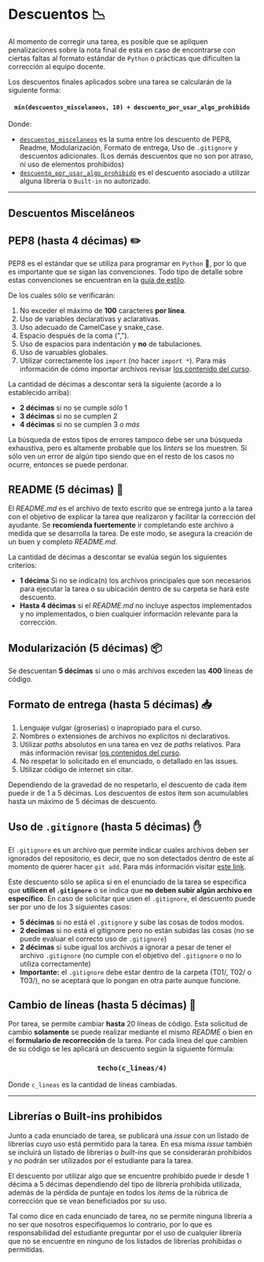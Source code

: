 # Descuentos :chart_with_downwards_trend:

Al momento de corregir una tarea, es posible que se apliquen penalizaciones sobre la nota final de esta en caso de encontrarse con ciertas faltas al formato estándar de `Python` o prácticas que dificulten la corrección al equipo docente.

Los descuentos finales aplicados sobre una tarea se calcularán de la siguiente forma:

#### <center>`mín(descuentos_miscelaneos, 10) + descuento_por_usar_algo_prohibido`</center>

Donde:
* [`descuentos_miscelaneos`](#Descuentos-Misceláneos) es la suma entre los descuento de PEP8, Readme, Modularización, Formato de entrega, Uso de `.gitignore` y descuentos adicionales. (Los demás descuentos que no son por atraso, ni uso de elementos prohibidos)
* [`descuento_por_usar_algo_prohibido`](#librerías-o-built-ins-prohibidos) es el descuento asociado a utilizar alguna librería o `Built-in` no autorizado.


***

## Descuentos Misceláneos

## PEP8 (hasta 4 décimas) :pencil2: 
PEP8 es el estándar que se utiliza para programar en `Python` :snake:, por lo que es importante que se sigan las convenciones. Todo tipo de detalle sobre estas convenciones se encuentran en la [guía de estilo](https://github.com/IIC2233/contenidos/blob/master/semana-00/1-gu%C3%ADa-de-estilo.ipynb).

De los cuales sólo se verificarán:
1. No exceder el máximo de **100** caracteres **por línea**.
2. Uso de variables declarativas y aclarativas.
3. Uso adecuado de CamelCase y snake_case.
4. Espacio después de la coma (",").
5. Uso de espacios para indentación y **no** de tabulaciones.
6. Uso de varuables globales. 
7. Utilizar correctamente los `import` (no hacer `import *`). Para más información de cómo importar archivos revisar [los contenido del curso](https://github.com/IIC2233/contenidos/blob/master/semana-00/2-modularizaci%C3%B3n.ipynb).

La cantidad de décimas a descontar será la siguiente (acorde a lo establecido arriba):
- **2 décimas** si no se cumple _sólo_ 1
- **3 décimas** si no se cumplen 2
- **4 décimas** si no se cumplen 3 _o más_

La búsqueda de estos tipos de errores tampoco debe ser una búsqueda exhaustiva, pero es altamente probable que los _linters_ se los muestren. Si sólo ven _un_ error de algún tipo siendo que en el resto de los casos no ocurre, entonces se puede perdonar.

## README (5 décimas) :page_facing_up: 

El _README.md_ es el archivo de texto escrito que se entrega junto a la tarea con el objetivo de explicar la tarea que realizaron y facilitar la corrección del ayudante. Se **recomienda fuertemente** ir completando este archivo a medida que se desarrolla la tarea. De este modo, se asegura la creación de un buen y completo _README.md_.

La cantidad de décimas a descontar se evalúa según los siguientes criterios:

- **1 décima** Si no se indica(n) los archivos principales que son necesarios para ejecutar la tarea o su ubicación dentro de su carpeta se hará este descuento.
- **Hasta 4 décimas** si el _README.md_ no incluye aspectos implementados y no implementados, o bien cualquier información relevante para la corrección.


## Modularización (5 décimas) :package: 

Se descuentan **5 décimas** si uno o más archivos exceden las **400** líneas de código.


## Formato de entrega (hasta 5 décimas) :inbox_tray: 
 1. Lenguaje vulgar (groserías) o inapropiado para el curso.
 2. Nombres o extensiones de archivos no explícitos ni declarativos.
 3. Utilizar _paths_ absolutos en una tarea en vez de _paths_ relativos. Para más información revisar [los contenidos del curso](https://github.com/IIC2233/contenidos/blob/master/semana-00/3-paths.ipynb).
 4. No respetar lo solicitado en el enunciado, o detallado en las issues.
 5. Utilizar código de internet sin citar. 
 
Dependiendo de la gravedad de no respetarlo, el descuento de cada ítem puede ir de 1 a 5 décimas.
Los descuentos de estos ítem son acumulables hasta un máximo de 5 décimas de descuento.

## Uso de `.gitignore` (hasta 5 décimas) :hand: 

El `.gitignore` es un archivo que permite indicar cuales archivos deben ser ignorados del repositorio, es decir, que no son detectados dentro de este al momento de querer hacer `git add`. Para más información visitar [este link](https://git-scm.com/docs/gitignore).

Este descuento sólo se aplica si en el enunciado de la tarea se especifica que **utilicen el `.gitignore`** o se indica que **no deben subir algún archivo en específico**. En caso de solicitar que usen el `.gitignore`, el descuento puede ser por uno de los 3 siguientes casos:
- **5 décimas** si no está el `.gitignore` y sube las cosas de todos modos.
- **2 decimas** si no está el gitignore pero no están subidas las cosas (no se puede evaluar el correcto uso de `.gitignore`)
- **2 décimas** si sube igual los archivos a ignorar a pesar de tener el archivo `.gitignore` (no cumple con el objetivo del `.gitignore` o no lo utiliza correctamente)
- **Importante:** el `.gitignore` debe estar dentro de la carpeta (T01/, T02/ o T03/), no se aceptará que lo pongan en otra parte aunque funcione.

## Cambio de líneas (hasta 5 décimas) :arrows_counterclockwise:
Por tarea, se permite cambiar **hasta** 20 líneas de código. Esta solicitud de cambio **solamente** se puede realizar mediante el mismo _README_ o bien en el **formulario de recorrección** de la tarea. Por cada línea del que cambien de su código se les aplicará un descuento según la siguiente fórmula:

### <center>`techo(c_lineas/4)`</center>

Donde `c_lineas` es la cantidad de líneas cambiadas.

***

## Librerías o Built-ins prohibidos

Junto a cada enunciado de tarea, se publicará una _issue_ con un listado de librerías cuyo uso está permitido para la tarea. En esa misma _issue_ también se incluirá un listado de librerías o _built-ins_ que se considerarán prohibidos y no podrán ser utilizados por el estudiante para la tarea.

El descuento por utilizar algo que se encuentre prohibido puede ir desde 1 décima a 5 décimas dependiendo del tipo de librería prohibida utilizada, además de la pérdida de puntaje en todos los _items_ de la rúbrica de corrección que se vean beneficiados por su uso.

Tal como dice en cada enunciado de tarea, no se permite ninguna librería a no ser que nosotros especifiquemos lo contrario, por lo que es responsabilidad del estudiante preguntar por el uso de cualquier librería que no se encuentre en ninguno de los listados de librerías prohibidas o permitidas.
